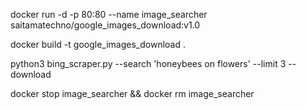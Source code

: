 docker run -d -p 80:80 --name image_searcher saitamatechno/google_images_download:v1.0

docker build -t google_images_download .

python3 bing_scraper.py --search 'honeybees on flowers' --limit 3 --download

docker stop image_searcher && docker rm image_searcher
